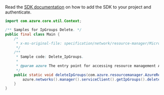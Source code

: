 Read the [SDK documentation](https://github.com/Azure/azure-sdk-for-java/blob/azure-resourcemanager_2.13.0/sdk/resourcemanager/azure-resourcemanager/README.md) on how to add the SDK to your project and authenticate.

```java
import com.azure.core.util.Context;

/** Samples for IpGroups Delete. */
public final class Main {
    /*
     * x-ms-original-file: specification/network/resource-manager/Microsoft.Network/stable/2021-05-01/examples/IpGroupsDelete.json
     */
    /**
     * Sample code: Delete_IpGroups.
     *
     * @param azure The entry point for accessing resource management APIs in Azure.
     */
    public static void deleteIpGroups(com.azure.resourcemanager.AzureResourceManager azure) {
        azure.networks().manager().serviceClient().getIpGroups().delete("myResourceGroup", "ipGroups1", Context.NONE);
    }
}
```
